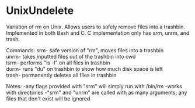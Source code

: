 # UnixUndelete
Variation of rm on Unix. Allows users to safely remove files into a trashbin.
Implemented in both Bash and C. C implementation only has srm, unrm, and trash.

Commands:
srm- safe version of "rm", moves files into a trashbin  
unrm- takes inputted files out of the trashbin into cwd  
lsrm- performs "ls -l" on all files in trashbin  
durm- runs "du" on trashbin to show how much disk space is left  
trash- permanently deletes all files in trashbin  

Notes:
-any flags provided with "srm" will simply run with /bin/rm
-works with directories
-"srm" and "unrm" are called with as many arguments; any files that don't exist will be ignored
